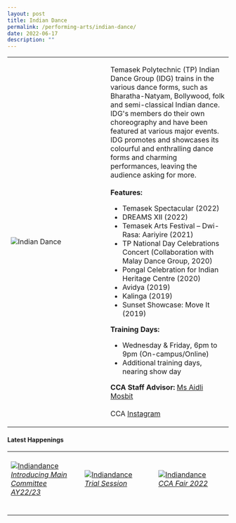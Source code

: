 ```yaml
---
layout: post
title: Indian Dance
permalink: /performing-arts/indian-dance/
date: 2022-06-17
description: ""
---
```

<div>
<table>
    <tr>
        <td style="width:45%"><image src="/images/Arts/IDG.png" style="display:block;margin-left:auto;margin-right:auto;" alt="Indian Dance"></image></td>
        <td>
            <p>
                Temasek Polytechnic (TP) Indian Dance Group (IDG) trains in the various dance forms, such as Bharatha-Natyam, Bollywood, folk and semi-classical Indian dance. IDG's members do their own choreography and have been featured at various major events. IDG promotes and showcases its colourful and enthralling dance forms and charming performances, leaving the audience asking for more.<br>
                <br>
                <b>Features:</b><br>
                <ul>
                  <li>Temasek Spectacular (2022)</li>
                    <li>DREAMS XII (2022)</li>  
									<li>Temasek Arts Festival – Dwi-Rasa: Aariyire (2021)</li>
                    <li>TP National Day Celebrations Concert (Collaboration with Malay Dance Group, 2020)</li>
                    <li>Pongal Celebration for Indian Heritage Centre (2020)</li>
                    <li>Avidya (2019)</li>
                    <li>Kalinga (2019)</li>
                    <li>Sunset Showcase: Move It (2019)</li>
                </ul>
            </p>
            <p>
                <b>Training Days:</b><br>
                <ul>
                    <li>Wednesday & Friday, 6pm to 9pm (On-campus/Online)</li>
                    <li>Additional training days, nearing show day</li>
                </ul>
            </p>
            <p>
                <b>CCA Staff Advisor:</b> <a href="mailto:Aidli_MOSBIT@tp.edu.sg">Ms Aidli Mosbit</a><br>
                <br>
                CCA <a href="https://www.instagram.com/tpindiandance">Instagram</a>
            </p>
        </td>
    </tr>
</table>
</div>

#### Latest Happenings

<table>
    <tr>
        <td style="width:33%"><br>
            <a href="https://www.instagram.com/p/Cd3MXyuvr_w/">
                <image src="/images/Arts/IDG_Introducing Main Committee AY22-23.png" style="display:block;margin-left:auto;margin-right:auto;" alt="Indiandance">
                <h6 style="margin-top:0%">Introducing Main Committee AY22/23</h6>
                </image>
            </a>
        </td>
        <td style="width:33%"><br>
            <a href="https://www.instagram.com/p/Cdxyq_RPn0_/">
                <image src="/images/Arts/IDG_Trial Session.png" style="display:block;margin-left:auto;margin-right:auto;" alt="Indiandance">
                <h6 style="margin-top:0%">Trial Session</h6>
                </image>
            </a>
        </td>
        <td style="width:33%"><br>
            <a href="https://www.instagram.com/p/CcwslAUvgt4/">
                <image src="/images/Arts/IDG_CCA Fair 2022.png" style="display:block;margin-left:auto;margin-right:auto;" alt="Indiandance">
                <h6 style="margin-top:0%">CCA Fair 2022</h6>    
                </image>
            </a>
        </td>
    </tr>
</table>
